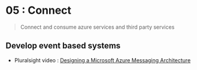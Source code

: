 # 05 : Connect

> Connect and consume azure services and third party services

## Develop event based systems

- Pluralsight video : [Designing a Microsoft Azure Messaging Architecture](https://app.pluralsight.com/library/courses/microsoft-azure-messaging-architecture-designing/table-of-contents)